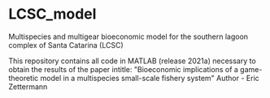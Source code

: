 # LCSC_model
Multispecies and multigear bioeconomic model for the southern lagoon complex of Santa Catarina (LCSC)

This repository contains all code in MATLAB (release 2021a) necessary to obtain the results of the paper intitle: "Bioeconomic implications of a game-theoretic model in a multispecies small-scale fishery system"
Author - Eric Zettermann

